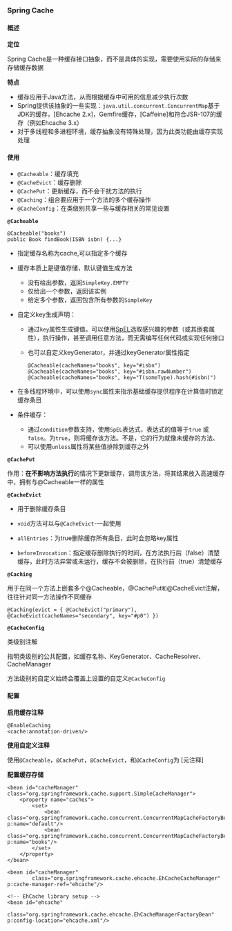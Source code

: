 ### Spring Cache

#### 概述

**定位**

Spring Cache是一种缓存接口抽象，而不是具体的实现，需要使用实际的存储来存储缓存数据

**特点**

- 缓存应用于Java方法，从而根据缓存中可用的信息减少执行次数
- Spring提供该抽象的一些实现：`java.util.concurrent.ConcurrentMap`基于JDK的缓存，[Ehcache 2.x]，Gemfire缓存，[Caffeine]和符合JSR-107的缓存（例如Ehcache 3.x）
- 对于多线程和多进程环境，缓存抽象没有特殊处理，因为此类功能由缓存实现处理

#### 使用

- `@Cacheable`：缓存填充
- `@CacheEvict`：缓存删除
- `@CachePut`：更新缓存，而不会干扰方法的执行
- `@Caching`：组合要应用于一个方法的多个缓存操作
- `@CacheConfig`：在类级别共享一些与缓存相关的常见设置

**`@Cacheable`**

```
@Cacheable("books")
public Book findBook(ISBN isbn) {...}
```

- 指定缓存名称为cache,可以指定多个缓存

- 缓存本质上是键值存储，默认键值生成方法

  - 没有给出参数，返回`SimpleKey.EMPTY`
  - 仅给出一个参数，返回该实例
  - 给定多个参数，返回包含所有参数的`SimpleKey`

- 自定义key生成声明：

  - 通过`key`属性生成键值。可以使用[SpEL](https://docs.spring.io/spring-framework/docs/current/spring-framework-reference/core.html#expressions)选取感兴趣的参数（或其嵌套属性），执行操作，甚至调用任意方法，而无需编写任何代码或实现任何接口

  - 也可以自定义keyGenerator，并通过keyGenerator属性指定

    ```
    @Cacheable(cacheNames="books", key="#isbn")
    @Cacheable(cacheNames="books", key="#isbn.rawNumber")
    @Cacheable(cacheNames="books", key="T(someType).hash(#isbn)")
    ```

- 在多线程环境中，可以使用`sync`属性来指示基础缓存提供程序在计算值时锁定缓存条目
- 条件缓存：
  - 通过`condition`参数支持，使用`SpEL`表达式，表达式的值等于`true` 或`false`。为`true`，则将缓存该方法。不是，它的行为就像未缓存的方法、
  - 可以使用`unless`属性将某些值排除到缓存之外

**`@CachePut`**

作用：**在不影响方法执行**的情况下更新缓存，调用该方法，将其结果放入高速缓存中，拥有与@Cacheable一样的属性

**`@CacheEvict`**

- 用于删除缓存条目

- `void`方法可以与`@CacheEvict`-一起使用
- `allEntries`：为true删除缓存所有条目，此时会忽略key属性
- `beforeInvocation`：指定缓存删除执行的时间，在方法执行后（false）清楚缓存，此时方法异常或未运行，缓存不会被删除，在执行前（true）清楚缓存

**`@Caching`**

用于在同一个方法上嵌套多个@Cacheable，@CachePut`和`@CacheEvict注解，往往针对同一方法操作不同缓存

```
@Caching(evict = { @CacheEvict("primary"), @CacheEvict(cacheNames="secondary", key="#p0") })
```

**`@CacheConfig`**

类级别注解

指明类级别的公共配置，如缓存名称、KeyGenerator、CacheResolver、CacheManager

方法级别的自定义始终会覆盖上设置的自定义`@CacheConfig`

#### 配置

**启用缓存注释**

```
@EnableCaching
<cache:annotation-driven/>
```

**使用自定义注释**

使用`@Cacheable`，`@CachePut`，`@CacheEvict`，和`@CacheConfig`为 [元注释]

**配置缓存存储**

```
<bean id="cacheManager" class="org.springframework.cache.support.SimpleCacheManager">
    <property name="caches">
        <set>
            <bean class="org.springframework.cache.concurrent.ConcurrentMapCacheFactoryBean" p:name="default"/>
            <bean class="org.springframework.cache.concurrent.ConcurrentMapCacheFactoryBean" p:name="books"/>
        </set>
    </property>
</bean>
```



```
<bean id="cacheManager"
        class="org.springframework.cache.ehcache.EhCacheCacheManager" p:cache-manager-ref="ehcache"/>

<!-- EhCache library setup -->
<bean id="ehcache"
        class="org.springframework.cache.ehcache.EhCacheManagerFactoryBean" p:config-location="ehcache.xml"/>
```

